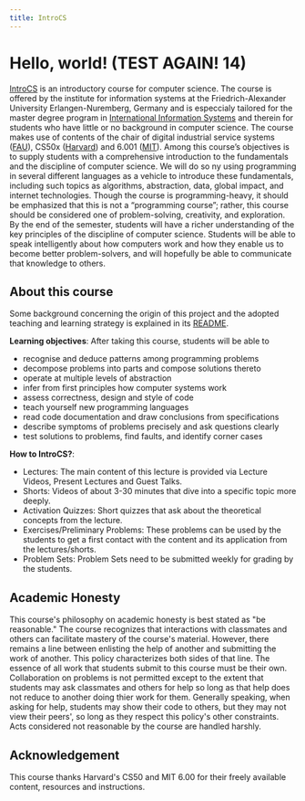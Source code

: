 ```yaml
---
title: IntroCS
---
```


# Hello, world! (TEST AGAIN! 14)
[IntroCS]((https://www.is.rw.fau.de/lehre/veranstaltungen/intro-to-cs/)) is an introductory course for computer science. The course is offered by the institute for information systems at the Friedrich-Alexander University Erlangen-Nuremberg, Germany and is especcialy tailored for the master degree program in [International Information Systems]((http://iis.fau.de/)) and therein for students who have little or no background in computer science. The course makes use of contents of the chair of digital industrial service systems ([FAU](https://www.fau.de/)), CS50x ([Harvard](https://www.harvard.edu/)) and 6.001 ([MIT](http://web.mit.edu/)).
Among this course’s objectives is to supply students with a comprehensive introduction to the fundamentals and the discipline of computer science. We will do so ny using programming in several different languages as a vehicle to introduce these fundamentals, including such topics as algorithms, abstraction, data, global impact, and internet technologies. Though the course is programming-heavy, it should be emphasized that this is not a “programming course”; rather, this course should be considered one of problem-solving, creativity, and exploration. By the end of the semester, students will have a richer understanding of the key principles of the discipline of computer science. Students will be able to speak intelligently about how computers work and how they enable us to become better problem-solvers, and will hopefully be able to communicate that knowledge to others.

## About this course
Some background concerning the origin of this project and the adopted teaching and learning strategy is explained in its [README](https://github.com/EinGartenzwerg/EinGartenzwerg.github.io/blob/master/README.md).

**Learning objectives**: After taking this course, students will be able to
- recognise and deduce patterns among programming problems
- decompose problems into parts and compose solutions thereto
- operate at multiple levels of abstraction
- infer from first principles how computer systems work
- assess correctness, design and style of code
- teach yourself new programming languages
- read code documentation and draw conclusions from specifications
- describe symptoms of problems precisely and ask questions clearly
- test solutions to problems, find faults, and identify corner cases

**How to IntroCS?**:
- Lectures: The main content of this lecture is provided via Lecture Videos, Present Lectures and Guest Talks.
- Shorts: Videos of about 3-30 minutes that dive into a specific topic more deeply.
- Activation Quizzes: Short quizzes that ask about the theoretical concepts from the lecture.
- Exercises/Preliminary Problems: These problems can be used by the students to get a first contact with the content and its application from the lectures/shorts.
- Problem Sets: Problem Sets need to be submitted weekly for grading by the students.

## Academic Honesty
This course's philosophy on academic honesty is best stated as "be reasonable." The course recognizes that interactions with classmates and others can facilitate mastery of the course's material. However, there remains a line between enlisting the help of another and submitting the work of another. This policy characterizes both sides of that line.
The essence of all work that students submit to this course must be their own. Collaboration on problems is not permitted except to the extent that students may ask classmates and others for help so long as that help does not reduce to another doing thier work for them. Generally speaking, when asking for help, students may show their code to others, but they may not view their peers', so long as they respect this policy's other constraints.
Acts considered not reasonable by the course are handled harshly.

## Acknowledgement
This course thanks Harvard's CS50 and MIT 6.00 for their freely available content, resources and instructions.